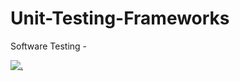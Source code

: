# Unit-Testing-Frameworks
Software Testing -

[![.](https://img.youtube.com/vi/u6QfIXgjwGQ/0.jpg)](https://www.youtube.com/watch?v=u6QfIXgjwGQ)

